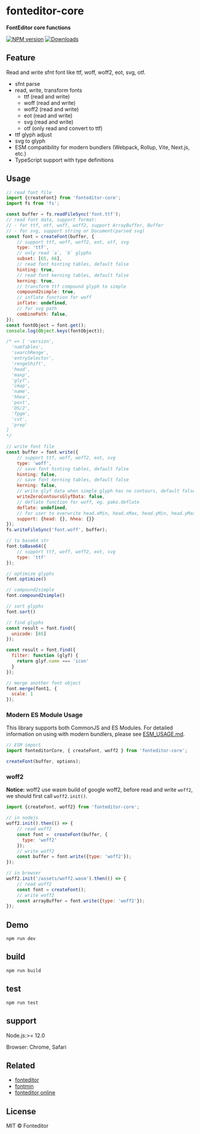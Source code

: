 # fonteditor-core

**FontEditor core functions**

[![NPM version][npm-image]][npm-url]
[![Downloads][downloads-image]][npm-url]

## Feature

Read and write sfnt font like ttf, woff, woff2, eot, svg, otf.

- sfnt parse
- read, write, transform fonts
  - ttf (read and write)
  - woff (read and write)
  - woff2 (read and write)
  - eot (read and write)
  - svg (read and write)
  - otf (only read and convert to ttf)
- ttf glyph adjust
- svg to glyph
- ESM compatibility for modern bundlers (Webpack, Rollup, Vite, Next.js, etc.)
- TypeScript support with type definitions

## Usage

```javascript
// read font file
import {createFont} from 'fonteditor-core';
import fs from 'fs';

const buffer = fs.readFileSync('font.ttf');
// read font data, support format:
// - for ttf, otf, woff, woff2, support ArrayBuffer, Buffer
// - for svg, support string or Document(parsed svg)
const font = createFont(buffer, {
    // support ttf, woff, woff2, eot, otf, svg
    type: 'ttf',
    // only read `a`, `b` glyphs
    subset: [65, 66],
    // read font hinting tables, default false
    hinting: true,
    // read font kerning tables, default false
    kerning: true,
    // transform ttf compound glyph to simple
    compound2simple: true,
    // inflate function for woff
    inflate: undefined,
    // for svg path
    combinePath: false,
});
const fontObject = font.get();
console.log(Object.keys(fontObject));

/* => [ 'version',
  'numTables',
  'searchRenge',
  'entrySelector',
  'rengeShift',
  'head',
  'maxp',
  'glyf',
  'cmap',
  'name',
  'hhea',
  'post',
  'OS/2',
  'fpgm',
  'cvt',
  'prep'
]
*/

// write font file
const buffer = font.write({
    // support ttf, woff, woff2, eot, svg
    type: 'woff',
    // save font hinting tables, default false
    hinting: false,
    // save font kerning tables, default false
    kerning: false,
    // write glyf data when simple glyph has no contours, default false
    writeZeroContoursGlyfData: false,
    // deflate function for woff, eg. pako.deflate
    deflate: undefined,
    // for user to overwrite head.xMin, head.xMax, head.yMin, head.yMax, hhea etc.
    support: {head: {}, hhea: {}}
});
fs.writeFileSync('font.woff', buffer);

// to base64 str
font.toBase64({
    // support ttf, woff, woff2, eot, svg
    type: 'ttf'
});

// optimize glyphs
font.optimize()

// compound2simple
font.compound2simple()

// sort glyphs
font.sort()

// find glyphs
const result = font.find({
  unicode: [65]
});

const result = font.find({
  filter: function (glyf) {
    return glyf.name === 'icon'
  }
});

// merge another font object
font.merge(font1, {
  scale: 1
});
```

### Modern ES Module Usage

This library supports both CommonJS and ES Modules. For detailed information on using with modern bundlers, please see [ESM_USAGE.md](./ESM_USAGE.md).

```javascript
// ESM import
import fonteditorCore, { createFont, woff2 } from 'fonteditor-core';

createFont(buffer, options);
```

### woff2

**Notice:** woff2 use wasm build of google woff2, before read and write `woff2`, we should first call `woff2.init()`.

```javascript
import {createFont, woff2} from 'fonteditor-core';

// in nodejs
woff2.init().then(() => {
    // read woff2
    const font =  createFont(buffer, {
      type: 'woff2'
    });
    // write woff2
    const buffer = font.write({type: 'woff2'});
});

// in browser
woff2.init('/assets/woff2.wasm').then(() => {
    // read woff2
    const font = createFont();
    // write woff2
    const arrayBuffer = font.write({type: 'woff2'});
});
```


## Demo

```
npm run dev
```

## build

```
npm run build
```

## test

```
npm run test
```

## support

Node.js:>= 12.0

Browser: Chrome, Safari

## Related

- [fonteditor](https://github.com/ecomfe/fonteditor)
- [fontmin](https://github.com/ecomfe/fontmin)
- [fonteditor online](https://kekee000.github.io/fonteditor/index.html)

## License

MIT © Fonteditor

[downloads-image]: http://img.shields.io/npm/dm/fonteditor-core.svg
[npm-url]: https://npmjs.org/package/fonteditor-core
[npm-image]: http://img.shields.io/npm/v/fonteditor-core.svg

[travis-url]: https://travis-ci.org/kekee000/fonteditor-core
[travis-image]: http://img.shields.io/travis/kekee000/fonteditor-core.svg
